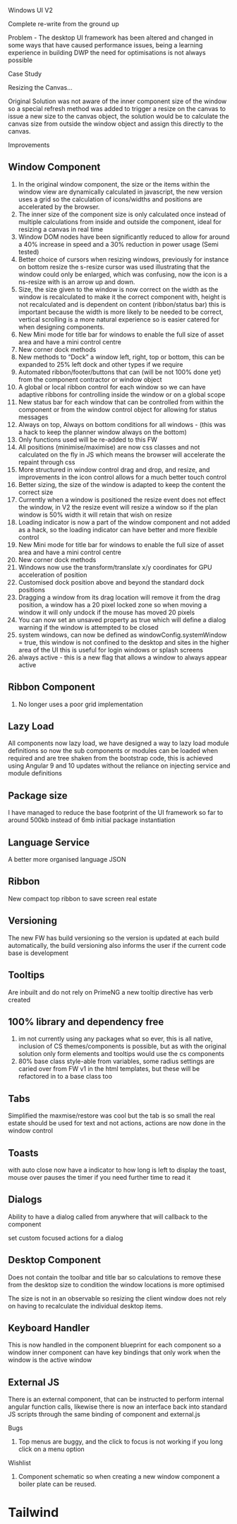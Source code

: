 Windows UI V2


Complete re-write from the ground up

Problem - The desktop UI framework has been altered and changed in some ways that have caused performance issues, being a learning experience in building DWP the need for optimisations is not always possible 

Case Study

Resizing the Canvas… 

Original Solution was not aware of the inner component size of the window so a special refresh method was added to trigger a resize on the canvas to issue a new size to the canvas object, the solution would be to calculate the canvas size from outside the window object and assign this directly to the canvas.


Improvements


Window Component 
----------------

1. In the original window component, the size or the items within the window view are dynamically calculated in javascript, the new version uses a grid so the calculation of icons/widths and positions are accelerated by the browser.
2. The inner size of the component size is only calculated once instead of multiple calculations from inside and outside the component, ideal for resizing a canvas in real time
3. Window DOM nodes have been significantly reduced to allow for around a 40% increase in speed and a 30% reduction in power usage (Semi tested)
4. Better choice of cursors when resizing windows,  previously for instance on bottom resize the s-resize cursor was used illustrating that the window could only be enlarged, which was confusing, now the icon is a ns-resize with is an arrow up and down.
5. Size, the size given to the window is now correct on the width as the window is recalculated to make it the correct component with, height is not recalculated and is dependent on content (ribbon/status bar) this is important because the width is more likely to be needed to be correct, vertical scrolling is a more natural experience so is easier catered for when designing components.
6. New Mini mode for title bar for windows to enable the full size of asset area and have a mini control centre
7. New corner dock methods 
8. New methods to “Dock” a window left, right, top or bottom, this can be expanded to 25% left dock and other types if we require
9. Automated ribbon/footer/buttons that can (will be not 100% done yet) from the component contractor or window object
10. A global or local ribbon control for each window so we can have adaptive ribbons for controlling inside the window or on a global scope
11. New status bar for each window that can be controlled from within the component or from the window control object for allowing for status messages
12. Always on top, Always on bottom conditions for all windows - (this was a hack to keep the planner window always on the bottom)
13. Only functions used will be re-added to this FW
14. All positions (minimise/maximise) are now css classes and not calculated on the fly in JS which means the browser will accelerate the repaint through css
15. More structured in window control drag and drop, and resize, and improvements in the icon control allows for a much better touch control
16. Better sizing, the size of the window is adapted to keep the content the correct size
17. Currently when a window is positioned the resize event does not effect the window, in V2 the resize event will resize a window so if the plan window is 50% width it will retain that wish on resize 
18. Loading indicator is now a part of the window component and not added as a hack, so the loading indicator can have better and more flexible control
19. New Mini mode for title bar for windows to enable the full size of asset area and have a mini control centre
20. New corner dock methods 
21. Windows now use the transform/translate x/y coordinates for GPU acceleration of position
22. Customised dock position above and beyond the standard dock positions
23. Dragging a window from its drag location will remove it from the drag position, a window has a 20 pixel locked zone so when moving a window it will only undock if the mouse has moved 20 pixels
24. You can now set an unsaved property as true which will define a dialog warning if the window is attempted to be closed
25. system windows, can now be defined as windowConfig.systemWindow = true, this window is not confined to the desktop and sites in the higher area of the UI this is useful for login windows or splash screens
26. always active - this is a new flag that allows a window to always appear active 

Ribbon Component 
----------------

1. No longer uses a poor grid implementation 

Lazy Load 
---------

All components now lazy load, we have designed a way to lazy load module definitions so now the sub components or modules can be loaded when required and are tree shaken from the bootstrap code, this is achieved using Angular 9 and 10 updates without the reliance on injecting service and module definitions

Package size
------------

I have managed to reduce the base footprint of the UI framework so far to around 500kb instead of 6mb initial package instantiation

Language Service 
----------------

A better more organised language JSON

Ribbon
------

New compact top ribbon to save screen real estate

Versioning
----------

The new FW has build versioning so the version is updated at each build automatically, the build versioning also informs the user if the current code base is development

Tooltips
---------

Are inbuilt and do not rely on PrimeNG a new tooltip directive has verb created

100% library and dependency free
-------------------------------

1. im not currently using any packages what so ever, this is all native, inclusion of CS themes/components is possible, but as with the original solution only form elements and tooltips would use the cs components
2. 80% base class style-able from variables, some radius settings are caried over from FW v1 in the html templates, but these will be refactored in to a base class too

Tabs
----

Simplified the maxmise/restore was cool but the tab is so small the real estate should be used for text and not actions, actions are now done in the window control

Toasts
------

with auto close now have a indicator to how long is left to display the toast, mouse over pauses the timer if you need further time to read it

Dialogs
-------

Ability to have a dialog called from anywhere that will callback to the component

set custom focused actions for a dialog

Desktop Component 
-----------------

Does not contain the toolbar and title bar so calculations to remove these from the desktop size to condition the window locations is more optimised

The size is not in an observable so resizing the client window does not rely on having to recalculate the individual desktop items.

Keyboard Handler
----------------

This is now handled in the component blueprint for each component so a window inner component can have key bindings that only work when the window is the active window


External JS
-----------

There is an external component, that can be instructed to perform internal angular function calls, likewise there is now an interface back into standard JS scripts through the same binding of component and external.js

Bugs 
	
1.	Top menus are buggy, and the click to focus is not working if you long click on a menu option

Wishlist

1.	Component schematic so when creating a new window component a boiler plate can be reused.
# Tailwind
